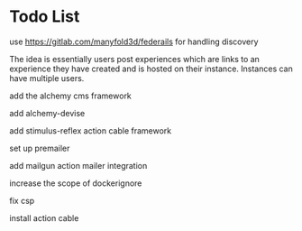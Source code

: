 # Todo List

use <https://gitlab.com/manyfold3d/federails> for handling discovery

The idea is essentially users post experiences which are links to an experience they have created and is hosted on their instance. Instances can have multiple users.

add the alchemy cms framework

add alchemy-devise

add stimulus-reflex action cable framework

set up premailer

add mailgun action mailer integration

increase the scope of dockerignore

fix csp

install action cable
